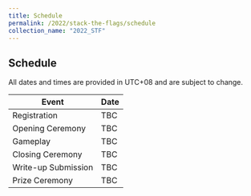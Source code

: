 ```yaml
---
title: Schedule
permalink: /2022/stack-the-flags/schedule
collection_name: "2022_STF"
---
```


## Schedule

All dates and times are provided in UTC+08 and are subject to change.


Event | Date
---|---
Registration | TBC
Opening Ceremony | TBC
Gameplay | TBC
Closing Ceremony | TBC
Write-up Submission | TBC
Prize Ceremony | TBC
